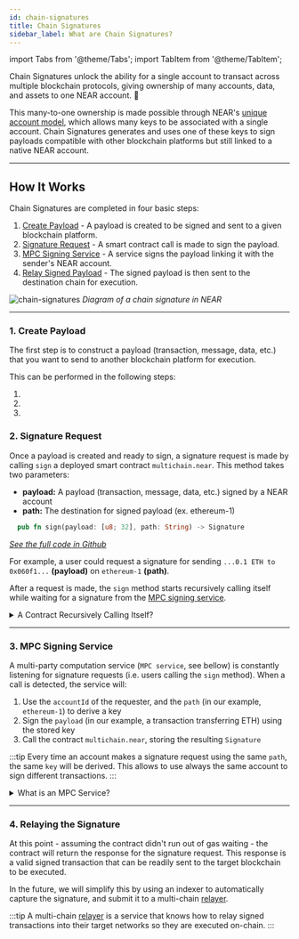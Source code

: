 ```yaml
---
id: chain-signatures
title: Chain Signatures
sidebar_label: What are Chain Signatures?
---
```


import Tabs from '@theme/Tabs';
import TabItem from '@theme/TabItem';

Chain Signatures unlock the ability for a single account to transact across multiple blockchain protocols, giving ownership of many accounts, data, and assets to one NEAR account. 🤯

This many-to-one ownership is made possible through NEAR's [unique account model](../basics/accounts/introduction.md), which allows many keys to be associated with a single account. Chain Signatures generates and uses one of these keys to sign payloads compatible with other blockchain platforms but still linked to a native NEAR account.

---

## How It Works

Chain Signatures are completed in four basic steps:

1. [Create Payload](#1-create-a-payload) - A payload is created to be signed and sent to a given blockchain platform.
2. [Signature Request](#2-request-signature) - A smart contract call is made to sign the payload.
3. [MPC Signing Service](#3-sign-with-mpc) - A service signs the payload linking it with the sender's NEAR account.
4. [Relay Signed Payload](#4-relaying-the-signature) - The signed payload is then sent to the destination chain for execution.

![chain-signatures](/docs/assets/welcome-pages/chain-signatures-overview.png)
_Diagram of a chain signature in NEAR_

<hr class="subsection" />

### 1. Create Payload

The first step is to construct a payload (transaction, message, data, etc.) that you want to send to another blockchain platform for execution.

This can be performed in the following steps:
<!-- TODO -->

1.

2.

3.

### 2. Signature Request

Once a payload is created and ready to sign, a signature request is made by calling `sign` a deployed smart contract `multichain.near`. This method takes two parameters:
  - **payload:** A payload (transaction, message, data, etc.) signed by a NEAR account
  - **path:** The destination for signed payload (ex. ethereum-1)

```rust
  pub fn sign(payload: [u8; 32], path: String) -> Signature
```
_[See the full code in Github](https://github.com/near/mpc-recovery/blob/bc85d66833ffa8537ec61d0b22cd5aa96fbe3197/contract/src/lib.rs#L263)_

For example, a user could request a signature for sending `...0.1 ETH to 0x060f1...` **(payload)** on `ethereum-1` **(path)**.

After a request is made, the `sign` method starts recursively calling itself while waiting for a signature from the [MPC signing service](#3-mpc-signing-service).

<details>
<summary> A Contract Recursively Calling Itself? </summary>

Due to NEAR's asynchronous nature, contracts can not pause and wait for a promise to resolve or process to complete before resuming. This can be resolved by utilizing callbacks or in this case, making the contract call itself again and again checking on each iteration if the result is ready.

Note that each call will take one block (~1 second) and after a period of time the contract will either complete the result and return it, or run out of GAS.

</details>

<hr class="subsection" />

### 3. MPC Signing Service

A multi-party computation service (`MPC service`, see bellow) is constantly listening for signature requests (i.e. users calling the `sign` method). When a call is detected, the service will:

1. Use the `accountId` of the requester, and the `path` (in our example, `ethereum-1`) to derive a key 
2. Sign the `payload` (in our example, a transaction transferring ETH) using the stored key
3. Call the contract `multichain.near`, storing the resulting `Signature`

:::tip
Every time an account makes a signature request using the same `path`, the same `key` will be derived. This allows to use always the same account to sign different transactions.
:::

<details>
<summary> What is an MPC Service? </summary>

MPC (multi-party computation) allows independent nodes to jointly sign a message while not reveling secrets to each-other. In practice, this means that each node creates a signature-share, which can be aggregated to sign a message, thus **no single node** can **sign by itself**. 

This means you can safely let the MPC network take care of your cross-chain keys, which will allow its nodes to sign requests in your behalf, but no single node will ever be able to access your accounts.

NEAR uses a modified version of MPC that allows for nodes to join and leave, without needing to re-derive a master key. 

If you want to learn more about how MPC works, we recommend to [**check this article**](https://www.zellic.io/blog/mpc-from-scratch/)

</details>

<hr class="subsection" />

### 4. Relaying the Signature

At this point - assuming the contract didn't run out of gas waiting - the contract will return the response for the signature request. This response is a valid signed transaction that can be readily sent to the target blockchain to be executed.

In the future, we will simplify this by using an indexer to automatically capture the signature, and submit it to a multi-chain [relayer](relayers.md).

:::tip
A multi-chain [relayer](relayers.md) is a service that knows how to relay signed transactions into their target networks so they are executed on-chain.
:::

<!-- ### Workflow

- A NEAR account requests a payload to be signed by a deployed [MPC](#multi-party-computation-mpc) smart contract
  > This request is performed by calling `sign` and passing the payload (hash from a message or transaction)
- A key is derived from the MPC root key using `account_id` and derivation path. (this ensures that it will be the same key if the two parameters are the same)
- Once the client gets the signature, it can send the transaction to a relayer
  > In a future release, an indexing service will listen to all `sign` events from the MPC contract and will trigger a multi-chain relayer -->